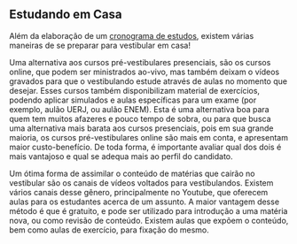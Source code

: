 Estudando em Casa
------------------

Além da elaboração de um [cronograma de estudos](http://www.qilabs.org/guias/vestibular/cronograma), existem várias maneiras de se preparar para vestibular em casa!

Uma alternativa aos cursos pré-vestibulares presenciais, são os cursos online, que podem ser ministrados ao-vivo, mas também deixam o vídeos gravados para que o vestibulando estude através de aulas no momento que desejar. Esses cursos também disponibilizam material de exercícios, podendo aplicar simulados e aulas específicas para um exame (por exemplo, aulão UERJ, ou aulão ENEM). Esta é uma alternativa boa para quem tem muitos afazeres e pouco tempo de sobra, ou para que busca uma alternativa mais barata aos cursos presenciais, pois em sua grande maioria, os cursos pré-vestibulares online são mais em conta, e apresentam maior custo-benefício. De toda forma, é importante avaliar qual dos dois é mais vantajoso e qual se adequa mais ao perfil do candidato.
 
Um ótima forma de assimilar o conteúdo de matérias que cairão no vestibular são os canais de vídeos voltados para vestibulandos. Existem vários canais desse gênero, principalmente no Youtube, que oferecem aulas para os estudantes acerca de um assunto. A maior vantagem desse método é que é gratuito, e pode ser utilizado para introdução a uma matéria nova, ou como revisão de conteúdo. Existem aulas que expõem o conteúdo, bem como aulas de exercício, para fixação do mesmo. 

<!--

Alguns canais que foram selecionados estão [aqui](EXEMPLOS DE CANAIS PARA VESTIBULAR AQUI!) e podem ser uma boa forma para começar a preparação para os exames.

Falar também de:
[Método de estudo: como adotar um? - Super Vestibular / Terra Educação]()
[Estudo diário - Vestibular Brasil Escola](http://vestibular.brasilescola.com/dicas/estudo-diario.htm)
[Como estudar para o vestibular sozinho - Super Vestibular / Terra Educação](http://vestibular.mundoeducacao.com/dicas/como-estudar-para-vestibular-sozinho.htm)

/-->
